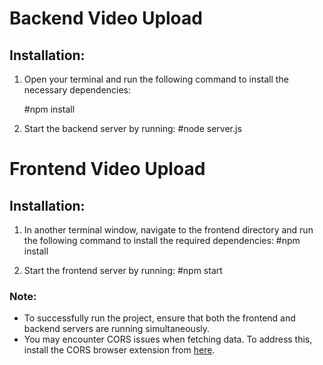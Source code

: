 # Backend Video Upload
## Installation:
1. Open your terminal and run the following command to install the necessary dependencies:

   #npm install

   
2. Start the backend server by running:
   #node server.js



# Frontend Video Upload

## Installation:
1. In another terminal window, navigate to the frontend directory and run the following command to install the required dependencies:
     #npm install

2. Start the frontend server by running:
   #npm start


### Note:
- To successfully run the project, ensure that both the frontend and backend servers are running simultaneously.
- You may encounter CORS issues when fetching data. To address this, install the CORS browser extension from [here](https://chromewebstore.google.com/detail/cors-unblock/lfhmikememgdcahcdlaciloancbhjino?hl=en-US).
